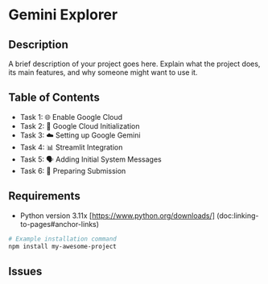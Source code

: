 # Gemini Explorer


## Description

A brief description of your project goes here. Explain what the project does, its main features, and why someone might want to use it.

## Table of Contents

- Task 1: 🌐 Enable Google Cloud
- Task 2: 🧬 Google Cloud Initialization
- Task 3: ☁️ Setting up Google Gemini
- Task 4: 📊 Streamlit Integration
- Task 5: 🗣️ Adding Initial System Messages
- Task 6: 📄 Preparing Submission

## Requirements

- Python version 3.11x [https://www.python.org/downloads/] (doc:linking-to-pages#anchor-links)


```bash
# Example installation command
npm install my-awesome-project
```
##  Issues

